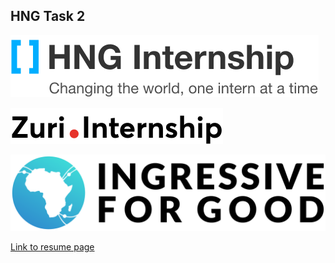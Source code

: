 ## HNG Task 2

![HNG logo](./brand-logo-hng.png  "HNG")


![Zuri logo](./logo-zuri.svg  "Zuri internship")


![I4G](./I4G-Logo-Color-Cropped.png "I4G")

[Link to resume page](https://fathomless-oasis-49078.herokuapp.com)
